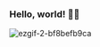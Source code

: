 ### Hello, world! 🌟💫
![ezgif-2-bf8befb9ca](https://github.com/user-attachments/assets/eb4df4c3-6075-4dcf-965c-a01eb73ff42b)
